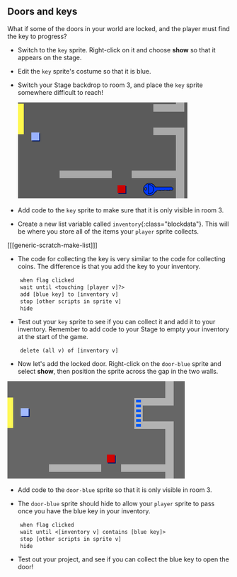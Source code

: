 ## Doors and keys

What if some of the doors in your world are locked, and the player must find the key to progress?

+ Switch to the `key` sprite. Right-click on it and choose **show** so that it appears on the stage.

+ Edit the `key` sprite's costume so that it is blue.

+ Switch your Stage backdrop to room 3, and place the `key` sprite somewhere difficult to reach!
    
    ![screenshot](images/world-key.png)

+ Add code to the `key` sprite to make sure that it is only visible in room 3.

+ Create a new list variable called `inventory`{:class="blockdata"}. This will be where you store all of the items your `player` sprite collects.

[[[generic-scratch-make-list]]]

+ The code for collecting the key is very similar to the code for collecting coins. The difference is that you add the key to your inventory.

```blocks
    when flag clicked
    wait until <touching [player v]?>
    add [blue key] to [inventory v]
    stop [other scripts in sprite v]
    hide
```

+ Test out your `key` sprite to see if you can collect it and add it to your inventory. Remember to add code to your Stage to empty your inventory at the start of the game.

```blocks
    delete (all v) of [inventory v]
```

+ Now let's add the locked door. Right-click on the `door-blue` sprite and select **show**, then position the sprite across the gap in the two walls.

![screenshot](images/world-door.png)

+ Add code to the `door-blue` sprite so that it is only visible in room 3.

+ The `door-blue` sprite should hide to allow your `player` sprite to pass once you have the blue key in your inventory.

```blocks
    when flag clicked
    wait until <[inventory v] contains [blue key]>
    stop [other scripts in sprite v]
    hide
```

+ Test out your project, and see if you can collect the blue key to open the door!